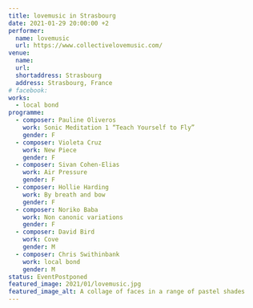 ```yaml
---
title: lovemusic in Strasbourg
date: 2021-01-29 20:00:00 +2
performer:
  name: lovemusic
  url: https://www.collectivelovemusic.com/
venue:
  name:
  url:
  shortaddress: Strasbourg
  address: Strasbourg, France
# facebook:
works:
  - local bond
programme:
  - composer: Pauline Oliveros
    work: Sonic Meditation 1 “Teach Yourself to Fly”
    gender: F
  - composer: Violeta Cruz
    work: New Piece
    gender: F
  - composer: Sivan Cohen-Elias
    work: Air Pressure
    gender: F
  - composer: Hollie Harding
    work: By breath and bow
    gender: F
  - composer: Noriko Baba
    work: Non canonic variations
    gender: F
  - composer: David Bird
    work: Cove
    gender: M
  - composer: Chris Swithinbank
    work: local bond
    gender: M
status: EventPostponed
featured_image: 2021/01/lovemusic.jpg
featured_image_alt: A collage of faces in a range of pastel shades
---
```


